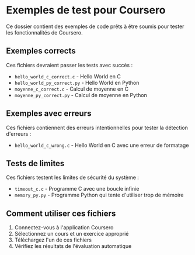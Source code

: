 # Exemples de test pour Coursero

Ce dossier contient des exemples de code prêts à être soumis pour tester les fonctionnalités de Coursero.

## Exemples corrects

Ces fichiers devraient passer les tests avec succès :

- `hello_world_c_correct.c` - Hello World en C
- `hello_world_py_correct.py` - Hello World en Python
- `moyenne_c_correct.c` - Calcul de moyenne en C
- `moyenne_py_correct.py` - Calcul de moyenne en Python

## Exemples avec erreurs

Ces fichiers contiennent des erreurs intentionnelles pour tester la détection d'erreurs :

- `hello_world_c_wrong.c` - Hello World en C avec une erreur de formatage

## Tests de limites

Ces fichiers testent les limites de sécurité du système :

- `timeout_c.c` - Programme C avec une boucle infinie
- `memory_py.py` - Programme Python qui tente d'utiliser trop de mémoire

## Comment utiliser ces fichiers

1. Connectez-vous à l'application Coursero
2. Sélectionnez un cours et un exercice approprié
3. Téléchargez l'un de ces fichiers
4. Vérifiez les résultats de l'évaluation automatique
